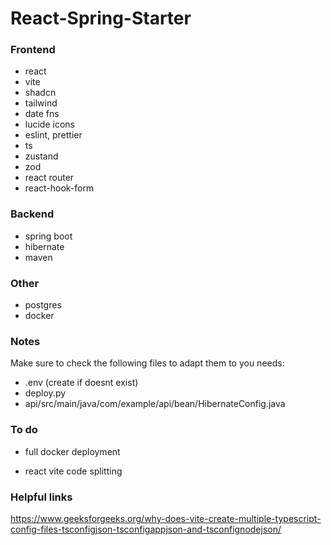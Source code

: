 # React-Spring-Starter

### Frontend

- react
- vite
- shadcn
- tailwind
- date fns
- lucide icons
- eslint, prettier
- ts
- zustand
- zod
- react router
- react-hook-form

### Backend

- spring boot
- hibernate
- maven

### Other

- postgres
- docker

### Notes

Make sure to check the following files to adapt them to you needs:

- .env (create if doesnt exist)
- deploy.py
- api/src/main/java/com/example/api/bean/HibernateConfig.java

### To do

- full docker deployment

- react vite code splitting

### Helpful links

<https://www.geeksforgeeks.org/why-does-vite-create-multiple-typescript-config-files-tsconfigjson-tsconfigappjson-and-tsconfignodejson/>
